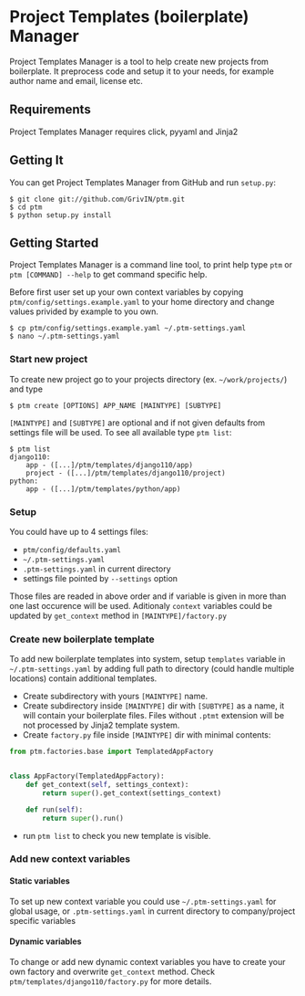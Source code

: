 # Project Templates (boilerplate) Manager
Project Templates Manager is a tool to help create new projects from boilerplate. It preprocess code and setup it to your needs, for example author name and email, license etc.

## Requirements
Project Templates Manager requires click, pyyaml and Jinja2

## Getting It
You can get Project Templates Manager from GitHub and run `setup.py`:

    $ git clone git://github.com/GrivIN/ptm.git
    $ cd ptm
    $ python setup.py install

## Getting Started
Project Templates Manager is a command line tool, to print help type `ptm` or `ptm [COMMAND] --help` to get command specific help.

Before first user set up your own context variables by copying `ptm/config/settings.example.yaml` to your home directory and change values privided by example to you own.

    $ cp ptm/config/settings.example.yaml ~/.ptm-settings.yaml
    $ nano ~/.ptm-settings.yaml

### Start new project
To create new project go to your projects directory (ex. `~/work/projects/`) and type

    $ ptm create [OPTIONS] APP_NAME [MAINTYPE] [SUBTYPE]

`[MAINTYPE]` and `[SUBTYPE]` are optional and if not given defaults from settings file will be used. To see all available type `ptm list`:

    $ ptm list
    django110:
    	app - ([...]/ptm/templates/django110/app)
    	project - ([...]/ptm/templates/django110/project)
    python:
    	app - ([...]/ptm/templates/python/app)

### Setup
You could have up to 4 settings files:
- `ptm/config/defaults.yaml`
- `~/.ptm-settings.yaml`
- `.ptm-settings.yaml` in current directory
- settings file pointed by `--settings` option

Those files are readed in above order and if variable is given in more than one last occurence will be used. Aditionaly `context` variables could be updated by `get_context` method in `[MAINTYPE]/factory.py`

### Create new boilerplate template
To add new boilerplate templates into system, setup `templates` variable in `~/.ptm-settings.yaml` by adding full path to directory (could handle multiple locations) contain additional templates.
- Create subdirectory with yours `[MAINTYPE]` name.
- Create subdirectory inside `[MAINTYPE]` dir with `[SUBTYPE]` as a name, it will contain your boilerplate files. Files without `.ptmt` extension will be not processed by Jinja2 template system.
- Create `factory.py` file inside `[MAINTYPE]` dir with minimal contents:

```python
from ptm.factories.base import TemplatedAppFactory


class AppFactory(TemplatedAppFactory):
    def get_context(self, settings_context):
        return super().get_context(settings_context)

    def run(self):
        return super().run()

```
- run `ptm list` to check you new template is visible.

### Add new context variables

#### Static variables
To set up new context variable you could use `~/.ptm-settings.yaml` for global usage, or `.ptm-settings.yaml` in current directory to company/project specific variables

#### Dynamic variables
To change or add new dynamic context variables you have to create your own factory and overwrite `get_context` method. Check `ptm/templates/django110/factory.py` for more details.
